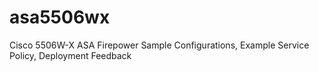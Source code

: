 # asa5506wx
Cisco 5506W-X ASA Firepower Sample Configurations, Example Service Policy, Deployment Feedback
